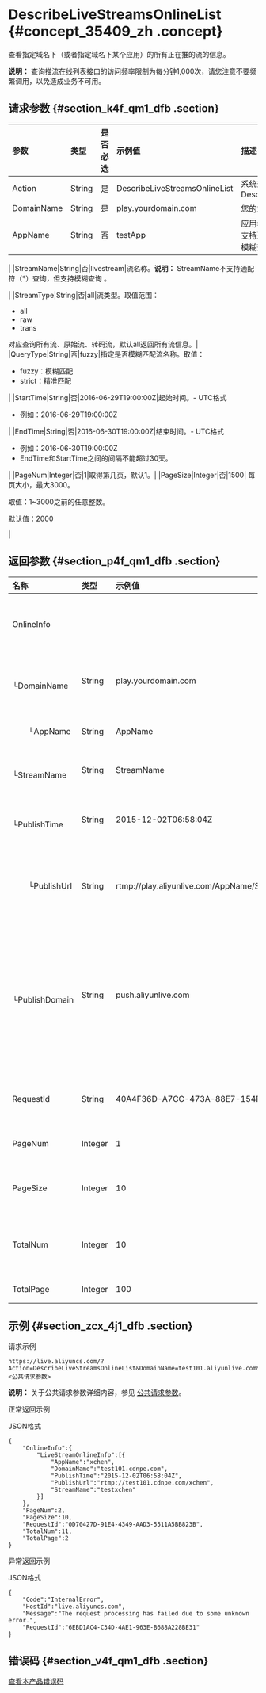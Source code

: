 # DescribeLiveStreamsOnlineList {#concept_35409_zh .concept}

查看指定域名下（或者指定域名下某个应用）的所有正在推的流的信息。

**说明：** 查询推流在线列表接口的访问频率限制为每分钟1,000次，请您注意不要频繁调用，以免造成业务不可用。

## 请求参数 {#section_k4f_qm1_dfb .section}

|参数|类型|是否必选|示例值|描述|
|:-|:-|:---|:--|:-|
|Action|String|是|DescribeLiveStreamsOnlineList|系统规定参数。取值：DescribeLiveStreamsOnlineList|
|DomainName|String|是|play.yourdomain.com|您的加速域名。|
|AppName|String|否|testApp|应用名称。**说明：** AppName 不支持通配符（\*）查询，且不支持模糊查询。

|
|StreamName|String|否|livestream|流名称。**说明：** StreamName不支持通配符（\*）查询，但支持模糊查询 。

|
|StreamType|String|否|all|流类型。取值范围：

-   all
-   raw
-   trans

对应查询所有流、原始流、转码流，默认all返回所有流信息。|
|QueryType|String|否|fuzzy|指定是否模糊匹配流名称。取值：

-   fuzzy：模糊匹配
-   strict：精准匹配

|
|StartTime|String|否|2016-06-29T19:00:00Z|起始时间。-   UTC格式
-   例如：2016-06-29T19:00:00Z

|
|EndTime|String|否|2016-06-30T19:00:00Z|结束时间。-   UTC格式
-   例如：2016-06-30T19:00:00Z
-   EndTime和StartTime之间的间隔不能超过30天。

|
|PageNum|Integer|否|1|取得第几页，默认1。|
|PageSize|Integer|否|1500| 每页大小，最大3000。

 取值：1~3000之前的任意整数。

 默认值：2000

 |

## 返回参数 {#section_p4f_qm1_dfb .section}

|名称|类型|示例值|描述|
|:-|:-|:--|:-|
|OnlineInfo| | |正在推送流的信息。|
|  └DomainName|String|play.yourdomain.com|流所属加速域名。|
|  └AppName|String|AppName|流所属应用名称。|
|  └StreamName|String|StreamName|流名称。|
|  └PublishTime|String|2015-12-02T06:58:04Z|开始推流时刻 UTC 时间。|
|  └PublishUrl|String|rtmp://play.aliyunlive.com/AppName/StreamName|推流完整 URL 地址。|
|  └PublishDomain|String|push.aliyunlive.com|直播推流域名，使用中心推流的可直接填写播放域名。|
|RequestId|String|40A4F36D-A7CC-473A-88E7-154F92242566|该条任务请求ID。|
|PageNum|Integer|1|分页的页码。|
|PageSize|Integer|10|每页显示的条数。|
|TotalNum|Integer|10|符合条件的总个数。|
|TotalPage|Integer|100|总页数。|

## 示例 {#section_zcx_4j1_dfb .section}

请求示例

```
https://live.aliyuncs.com/?Action=DescribeLiveStreamsOnlineList&DomainName=test101.aliyunlive.com&PageSize=10&PageNum=2&<公共请求参数> 
```

**说明：** 关于公共请求参数详细内容，参见 [公共请求参数](cn.zh-CN/API参考/调用方式/公共参数.md#)。

正常返回示例

JSON格式

```
{
    "OnlineInfo":{
        "LiveStreamOnlineInfo":[{
            "AppName":"xchen",
            "DomainName":"test101.cdnpe.com",
            "PublishTime":"2015-12-02T06:58:04Z",
            "PublishUrl":"rtmp://test101.cdnpe.com/xchen",
            "StreamName":"testxchen"
        }]
    },
    "PageNum":2,
    "PageSize":10,
    "RequestId":"0D70427D-91E4-4349-AAD3-5511A5BB823B",
    "TotalNum":11,
    "TotalPage":2
}
```

异常返回示例

JSON格式

```
{
    "Code":"InternalError",
    "HostId":"live.aliyuncs.com",
    "Message":"The request processing has failed due to some unknown error.",
    "RequestId":"6EBD1AC4-C34D-4AE1-963E-B688A228BE31"
}
```

## 错误码 {#section_v4f_qm1_dfb .section}

[查看本产品错误码](https://error-center.aliyun.com/status/product/live)

